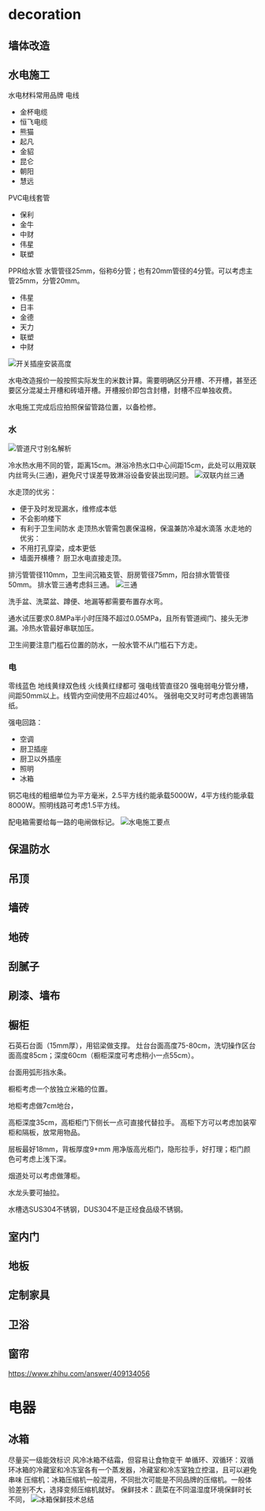 # decoration
## 墙体改造

## 水电施工
水电材料常用品牌
电线
- 金杯电缆
- 恒飞电缆
- 熊猫
- 起凡
- 金貂
- 昆仑
- 朝阳
- 慧远

PVC电线套管
- 保利
- 金牛
- 中财
- 伟星
- 联塑

PPR给水管
水管管径25mm，俗称6分管；也有20mm管径的4分管。可以考虑主管25mm，分管20mm。
- 伟星
- 日丰
- 金德
- 天力
- 联塑
- 中财

![开关插座安装高度](https://github.com/zhangyunwu/decoration/blob/main/pic/%E5%BC%80%E5%85%B3%E6%8F%92%E5%BA%A7%E5%AE%89%E8%A3%85%E9%AB%98%E5%BA%A6.jpg)

水电改造报价一般按照实际发生的米数计算。需要明确区分开槽、不开槽，甚至还要区分混凝土开槽和砖墙开槽。开槽报价即包含封槽，封槽不应单独收费。

水电施工完成后应拍照保留管路位置，以备检修。
### 水
![管道尺寸别名解析](https://github.com/zhangyunwu/decoration/blob/main/pic/%E7%AE%A1%E9%81%93%E5%B0%BA%E5%AF%B8%E5%88%AB%E5%90%8D%E8%A7%A3%E6%9E%90.jpg)

冷水热水用不同的管，距离15cm。淋浴冷热水口中心间距15cm，此处可以用双联内丝弯头(三通)，避免尺寸误差导致淋浴设备安装出现问题。
![双联内丝三通](https://github.com/zhangyunwu/decoration/blob/main/pic/%E5%8F%8C%E8%81%94%E5%86%85%E4%B8%9D%E4%B8%89%E9%80%9A.jpg)

水走顶的优劣：
- 便于及时发现漏水，维修成本低
- 不会影响楼下
- 有利于卫生间防水
走顶热水管需包裹保温棉，保温兼防冷凝水滴落
水走地的优劣：
- 不用打孔穿梁，成本更低
- 墙面开横槽？
厨卫水电直接走顶。

排污管管径110mm，卫生间沉箱支管、厨房管径75mm，阳台排水管管径50mm。
排水管三通考虑斜三通。
![三通](https://github.com/zhangyunwu/decoration/blob/main/pic/%E6%B0%B4%E7%AE%A1%E4%B8%89%E9%80%9A.jpg)

洗手盆、洗菜盆、蹲便、地漏等都需要布置存水弯。

通水试压要求0.8MPa半小时压降不超过0.05MPa，且所有管道阀门、接头无渗漏。冷热水管最好串联加压。

卫生间要注意门槛石位置的防水，一般水管不从门槛石下方走。

### 电
零线蓝色
地线黄绿双色线
火线黄红绿都可
强电线管直径20
强电弱电分管分槽，间距50mm以上。线管内空间使用不应超过40%。
强弱电交叉时可考虑包裹锡箔纸。

强电回路：
- 空调
- 厨卫插座
- 厨卫以外插座
- 照明
- 冰箱

铜芯电线的粗细单位为平方毫米，2.5平方线约能承载5000W，4平方线约能承载8000W。照明线路可考虑1.5平方线。

配电箱需要给每一路的电闸做标记。
![水电施工要点](https://github.com/zhangyunwu/decoration/blob/main/pic/%E6%B0%B4%E7%94%B5%E6%96%BD%E5%B7%A5%E8%A6%81%E7%82%B9.jpg)

## 保温防水

## 吊顶

## 墙砖

## 地砖

## 刮腻子

## 刷漆、墙布

## 橱柜
石英石台面（15mm厚），用铝梁做支撑。
灶台台面高度75-80cm，洗切操作区台面高度85cm；深度60cm（橱柜深度可考虑稍小一点55cm）。

台面用弧形挡水条。

橱柜考虑一个放独立米箱的位置。

地柜考虑做7cm地台，

高柜深度35cm，高柜柜门下侧长一点可直接代替拉手。
高柜下方可以考虑加装窄柜和隔板，放常用物品。

层板最好18mm，背板厚度9+mm
用净版高光柜门，隐形拉手，好打理；柜门颜色可考虑上浅下深。

烟道处可以考虑做薄柜。

水龙头要可抽拉。

水槽选SUS304不锈钢，DUS304不是正经食品级不锈钢。
## 室内门

## 地板

## 定制家具

## 卫浴


## 窗帘
https://www.zhihu.com/answer/409134056


# 电器
## 冰箱
尽量买一级能效标识
风冷冰箱不结霜，但容易让食物变干
单循环、双循环：双循环冰箱的冷藏室和冷冻室各有一个蒸发器，冷藏室和冷冻室独立控温，且可以避免串味
压缩机：冰箱压缩机一般混用，不同批次可能是不同品牌的压缩机。一般体验差别不大，选择变频压缩机就好。
保鲜技术：蔬菜在不同温湿度环境保鲜时长不同，
![冰箱保鲜技术总结](https://github.com/zhangyunwu/decoration/blob/main/pic/%E5%86%B0%E7%AE%B1%E4%BF%9D%E9%B2%9C%E6%8A%80%E6%9C%AF%E6%80%BB%E7%BB%93.png)
